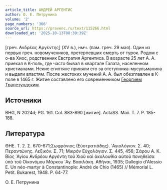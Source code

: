 ```yaml
---
article_title: АНДРЕЙ АРГЕНТИС
author: О. Е. Петрунина
volume: '2'
page_numbers: '366'
source_url: https://pravenc.ru/text/115266.html
downloaded_at: '2025-10-13T08:39:39Z'
---
```


[греч. ̓Ανδρέας ̓Αργέντης] (XV в.), нмч. (пам. греч. 29 мая). Один из первых греч. новомучеников, претерпевших смерть от турок. Родом с о-ва Хиос, родственник Евстратия Аргентиса. В возрасте 25 лет А. А. приехал в К-поль, где часто бывал в квартале Галата, населенном христианами. Некие египтяне приняли его за отступника-мусульманина и выдали властям. После жестоких мучений А. А. был обезглавлен в К-поле в 1465 г. Житие составлено его современником [Георгием Трапезундским](<https://pravenc.ru/text/Георгием Трапезундским.html>).

## Источники

BHG, N 2024d; PG. 161. Col. 883-890 [житие]. ActaSS. Maii. T. 7. P. 185-188.

## Литература

ΘΗΕ. Τ. 2. Σ. 670-671;Σωφρόνιος (Εὐστρατιάδης). ῾Αγιολόγιον. Σ. 40; Περαντώνης. Λεξικόν. Σ. 71; Μικρόν Εὐχολόγιον. Σ.
445, 456; Σάρου Α. Κ. Βίος ῾Αγίου ̓Ανδρέου ̓Αργέντη τοῦ Χιοῦ καὶ ἀκολουθία αὐτοῦ πονηθεῖσα ὑπὸ τοῦ Οἰκονόμου Μάρκου ῾Αγ. Βασιλάκη. ̓Αθῆναι, 1935; Dallegio d'Alessio E. Un néo-martyr à Constantinople: André de Chio (1465) // Mémorial L. Petit. Bukarest, 1948. P. 64-77.

О. Е. Петрунина
